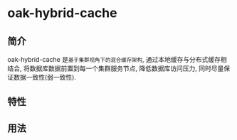 # oak-hybrid-cache

## 简介

oak-hybrid-cache 是`基于集群视角下的混合缓存架构`, 通过本地缓存与分布式缓存相结合, 将数据库数据前置到每一个集群服务节点,
降低数据库访问压力, 同时尽量保证数据一致性(弱一致性).

## 特性

## 用法